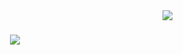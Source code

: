 <img align="right" src="https://visitor-badge.laobi.icu/badge?page_id=Tomin-Joy.ktu-s3-java-lab">
<h1 align="center">
  <a >
    <img src="https://readme-typing-svg.herokuapp.com/?lines=Hello+amigos+👋;This+repo+contains;s3+oopj-lab+Ques;&center=true&size=30">
  </a>
</h1>

